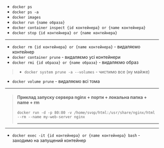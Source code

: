 - `docker ps`
- `docker ps -a`
- `docker images`
- `docker run {name образа}`
- `docker container inspect {id контейнера} or {name контейнера}`
- `docker stop {id контейнера} or {name контейнера}`

---

- `docker rm {id контейнера} or {name контейнера}` - видаляємо контейнер
- `docker container prune` - видаляємо усі контейнери
- `docker rmi {id образа} or {name образа}` - видаляємо образ
> - `docker system prune -a --volumes` - чистимо все (ну майже)
- `docker volume prune` - видаляємо всі тома

---

> #### Приклад запуску сервера nginx + порти + локальна папка + name + rm
>  `docker run -d -p 80:80 -v /home/svop/html:/usr/share/nginx/html --rm --name my-web-server nginx`
>
>---

---

- `docker exec -it {id контейнера} or {name контейнера} bash` - заходимо на запущений контейнер
